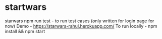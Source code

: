 # startwars
starwars
npm run test - to run test cases (only written for login page for now)
Demo - https://starwars-rahul.herokuapp.com/
To run locally - npm install && npm start
